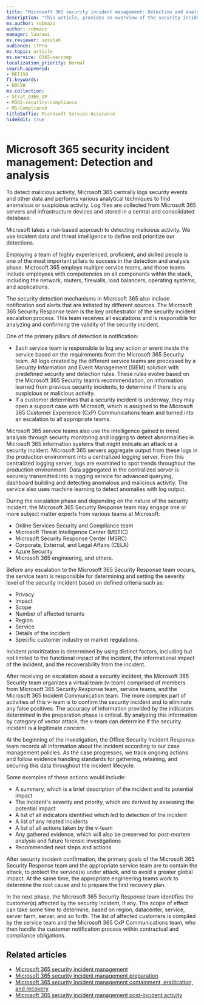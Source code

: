 ```yaml
---
title: "Microsoft 365 security incident management: Detection and analysis"
description: "This article, provides an overview of the security incident management detection and analysis process in Microsoft 365."
ms.author: robmazz
author: robmazz
manager: laurawi
ms.reviewer: sosstah
audience: ITPro
ms.topic: article
ms.service: O365-seccomp
localization_priority: Normal
search.appverid:
- MET150
f1.keywords:
- NOCSH
ms.collection:
- Strat_O365_IP
- M365-security-compliance
- MS-Compliance
titleSuffix: Microsoft Service Assurance
hideEdit: true
---
```


# Microsoft 365 security incident management: Detection and analysis

To detect malicious activity, Microsoft 365 centrally logs security events and other data and performs various analytical techniques to find anomalous or suspicious activity. Log files are collected from Microsoft 365 servers and infrastructure devices and stored in a central and consolidated database.

Microsoft takes a risk-based approach to detecting malicious activity. We use incident data and threat intelligence to define and prioritize our detections.

Employing a team of highly experienced, proficient, and skilled people is one of the most important pillars to success in the detection and analysis phase. Microsoft 365 employs multiple service teams, and those teams include employees with competencies on all components within the stack, including the network, routers, firewalls, load balancers, operating systems, and applications.

The security detection mechanisms in Microsoft 365 also include notification and alerts that are initiated by different sources. The Microsoft 365 Security Response team is the key orchestrator of the security incident escalation process. This team receives all escalations and is responsible for analyzing and confirming the validity of the security incident.

One of the primary pillars of detection is notification:

- Each service team is responsible to log any action or event inside the service based on the requirements from the Microsoft 365 Security team. All logs created by the different service teams are processed by a Security Information and Event Management (SIEM) solution with predefined security and detection rules. These rules evolve based on the Microsoft 365 Security team’s recommendation, on information learned from previous security incidents, to determine if there is any suspicious or malicious activity.
- If a customer determines that a security incident is underway, they may open a support case with Microsoft, which is assigned to the Microsoft 365 Customer Experience (CxP) Communications team and turned into an escalation to all appropriate teams.

Microsoft 365 service teams also use the intelligence gained in trend analysis through security monitoring and logging to detect abnormalities in Microsoft 365 information systems that might indicate an attack or a security incident. Microsoft 365 servers aggregate output from these logs in the production environment into a centralized logging server. From this centralized logging server, logs are examined to spot trends throughout the production environment. Data aggregated in the centralized server is securely transmitted into a logging service for advanced querying, dashboard building and detecting anomalous and malicious activity. The service also uses machine learning to detect anomalies with log output.

During the escalation phase and depending on the nature of the security incident, the Microsoft 365 Security Response team may engage one or more subject matter experts from various teams at Microsoft:

- Online Services Security and Compliance team
- Microsoft Threat Intelligence Center (MSTIC)
- Microsoft Security Response Center (MSRC)
- Corporate, External, and Legal Affairs (CELA)
- Azure Security
- Microsoft 365 engineering, and others.

Before any escalation to the Microsoft 365 Security Response team occurs, the service team is responsible for determining and setting the severity level of the security incident based on defined criteria such as:

- Privacy
- Impact
- Scope
- Number of affected tenants
- Region
- Service
- Details of the incident
- Specific customer industry or market regulations.

Incident prioritization is determined by using distinct factors, including but not limited to the functional impact of the incident, the informational impact of the incident, and the recoverability from the incident.

After receiving an escalation about a security incident, the Microsoft 365 Security team organizes a virtual team (v-team) comprised of members from Microsoft 365 Security Response team, service teams, and the Microsoft 365 Incident Communication team. The more complex part of activities of this v-team is to confirm the security incident and to eliminate any false positives. The accuracy of information provided by the indicators determined in the preparation phase is critical. By analyzing this information by category of vector attack, the v-team can determine if the security incident is a legitimate concern.

At the beginning of the investigation, the Office Security Incident Response team records all information about the incident according to our case management policies. As the case progresses, we track ongoing actions and follow evidence handling standards for gathering, retaining, and securing this data throughout the incident lifecycle.

Some examples of these actions would include:

- A summary, which is a brief description of the incident and its potential impact
- The incident's severity and priority, which are derived by assessing the potential impact
- A list of all indicators identified which led to detection of the incident
- A list of any related incidents
- A list of all actions taken by the v-team
- Any gathered evidence, which will also be preserved for post-mortem analysis and future forensic investigations
- Recommended next steps and actions

After security incident confirmation, the primary goals of the Microsoft 365 Security Response team and the appropriate service team are to contain the attack, to protect the service(s) under attack, and to avoid a greater global impact. At the same time, the appropriate engineering teams work to determine the root cause and to prepare the first recovery plan.

In the next phase, the Microsoft 365 Security Response team identifies the customer(s) affected by the security incident, if any. The scope of effect can take some time to determine, based on region, datacenter, service, server farm, server, and so forth. The list of affected customers is compiled by the service team and the Microsoft 365 CxP Communications team, who then handle the customer notification process within contractual and compliance obligations.

## Related articles

- [Microsoft 365 security incident management](assurance-security-incident-management.md)
- [Microsoft 365 security incident management preparation](assurance-sim-preparation.md)
- [Microsoft 365 security incident management containment, eradication, and recovery](assurance-sim-containment-eradication-recovery.md)
- [Microsoft 365 security incident management post-incident activity](assurance-sim-post-incident-activity.md)
